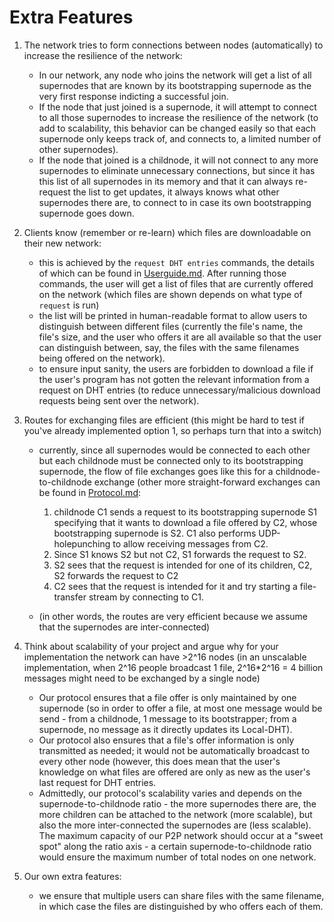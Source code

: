 # Extra Features

1. The network tries to form connections between nodes (automatically) to increase the resilience of the network:

    * In our network, any node who joins the network will get a list of all supernodes that are known by its bootstrapping supernode as the very first response indicting a successful join.
    * If the node that just joined is a supernode, it will attempt to connect to all those supernodes to increase the resilience of the network (to add to scalability, this behavior can be changed easily so that each supernode only keeps track of, and connects to, a limited number of other supernodes).
    * If the node that joined is a childnode, it will not connect to any more supernodes to eliminate unnecessary connections, but since it has this list of all supernodes in its memory and that it can always re-request the list to get updates, it always knows what other supernodes there are, to connect to in case its own bootstrapping supernode goes down.
  
1. Clients know (remember or re-learn) which files are downloadable on their new network:
    * this is achieved by the `request DHT entries` commands, the details of which can be found in [Userguide.md](./Userguide.md). After running those commands, the user will get a list of files that are currently offered on the network (which files are shown depends on what type of `request` is run)
    * the list will be printed in human-readable format to allow users to distinguish between different files (currently the file's name, the file's size, and the user who offers it are all available so that the user can distinguish between, say, the files with the same filenames being offered on the network).
    * to ensure input sanity, the users are forbidden to download a file if the user's program has not gotten the relevant information from a request on DHT entries (to reduce unnecessary/malicious download requests being sent over the network).

1. Routes for exchanging files are efficient (this might be hard to test if you've already implemented option 1, so perhaps turn that into a switch)
    
    * currently, since all supernodes would be connected to each other but each childnode must be connected only to its bootstrapping supernode, the flow of file exchanges goes like this for a childnode-to-childnode exchange (other more straight-forward exchanges can be found in [Protocol.md](./Protocol.md):
        1. childnode C1 sends a request to its bootstrapping supernode S1 specifying that it wants to download a file offered by C2, whose bootstrapping supernode is S2. C1 also performs UDP-holepunching to allow receiving messages from C2.
        2. Since S1 knows S2 but not C2, S1 forwards the request to S2.
        3. S2 sees that the request is intended for one of its children, C2, S2 forwards the request to C2
        4. C2 sees that the request is intended for it and try starting a file-transfer stream by connecting to C1.
    
    * (in other words, the routes are very efficient because we assume that the supernodes are inter-connected)

1. Think about scalability of your project and argue why for your implementation the network can have >2^16  nodes (in an unscalable implementation, when 2^16 people broadcast 1 file, 2^16*2^16 = 4 billion messages might need to be exchanged by a single node)

    * Our protocol ensures that a file offer is only maintained by one supernode (so in order to offer a file, at most one message would be send - from a childnode, 1 message to its bootstrapper; from a supernode, no message as it directly updates its Local-DHT).
    * Our protocol also ensures that a file's offer information is only transmitted as needed; it would not be automatically broadcast to every other node (however, this does mean that the user's knowledge on what files are offered are only as new as the user's last request for DHT entries.
    * Admittedly, our protocol's scalability varies and depends on the supernode-to-childnode ratio - the more supernodes there are, the more children can be attached to the network (more scalable), but also the more inter-connected the supernodes are (less scalable). The maximum capacity of our P2P network should occur at a "sweet spot" along the ratio axis - a certain supernode-to-childnode ratio would ensure the maximum number of total nodes on one network.

1. Our own extra features:

    * we ensure that multiple users can share files with the same filename, in which case the files are distinguished by who offers each of them.


